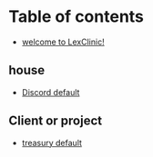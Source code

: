 # Table of contents

* [welcome to LexClinic!](README.md)

## house

* [Discord default](house/discord-default.md)

## Client or project

* [treasury default](client-or-project/treasury-default.md)
